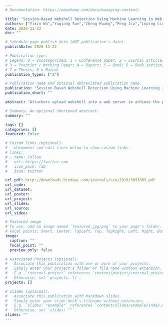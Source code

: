 ```yaml
---
# Documentation: https://wowchemy.com/docs/managing-content/

title: "Session-Based Webshell Detection Using Machine Learning in Web Logs"
authors: ["Yixin Wu","Yuqiang Sun","Cheng Huang","Peng Jia","Luping Liu"]
date: 2020-11-22
doi: ""

# Schedule page publish date (NOT publication's date).
publishDate: 2020-11-22

# Publication type.
# Legend: 0 = Uncategorized; 1 = Conference paper; 2 = Journal article;
# 3 = Preprint / Working Paper; 4 = Report; 5 = Book; 6 = Book section;
# 7 = Thesis; 8 = Patent
publication_types: ["2"]

# Publication name and optional abbreviated publication name.
publication: "Session-Based Webshell Detection Using Machine Learning in Web Logs"
publication_short: ""

abstract: "Attackers upload webshell into a web server to achieve the purpose of stealing data, launching a DDoS attack, modifying files with malicious intentions, etc. Once these objects are accomplished, it will bring huge losses to website managers. With the gradual development of encryption and confusion technology, the most common detection approach using taint analysis and feature matching might become less useful. Instead of applying source file codes, POST contents, or all received traffic, this paper demonstrated an intelligent and efficient framework that employs precise sessions derived from the web logs to detect webshell communication. Features were extracted from the raw sequence data in web logs while a statistical method based on time interval was proposed to identify sessions specifically. Besides, the paper leveraged long short-term memory and hidden Markov model to constitute the framework, respectively. Finally, the framework was evaluated with real data. The experiment shows that the LSTM-based model can achieve a higher accuracy rate of 95.97% with a recall rate of 96.15%, which has a much better performance than the HMM-based model. Moreover, the experiment demonstrated the high efficiency of the proposed approach in terms of the quick detection without source code, especially when it only considers detecting for a period of time, as it takes 98.5% less time than the cited related approach to get the result. As long as the webshell behavior is detected, we can pinpoint the anomaly session and utilize the statistical method to find the webshell file accurately."

# Summary. An optional shortened abstract.
summary: ""

tags: []
categories: []
featured: false

# Custom links (optional).
#   Uncomment and edit lines below to show custom links.
# links:
# - name: Follow
#   url: https://twitter.com
#   icon_pack: fab
#   icon: twitter

url_pdf: http://downloads.hindawi.com/journals/scn/2019/3093809.pdf
url_code:
url_dataset:
url_poster:
url_project:
url_slides:
url_source:
url_video:

# Featured image
# To use, add an image named `featured.jpg/png` to your page's folder. 
# Focal points: Smart, Center, TopLeft, Top, TopRight, Left, Right, BottomLeft, Bottom, BottomRight.
image:
  caption: ""
  focal_point: ""
  preview_only: false

# Associated Projects (optional).
#   Associate this publication with one or more of your projects.
#   Simply enter your project's folder or file name without extension.
#   E.g. `internal-project` references `content/project/internal-project/index.md`.
#   Otherwise, set `projects: []`.
projects: []

# Slides (optional).
#   Associate this publication with Markdown slides.
#   Simply enter your slide deck's filename without extension.
#   E.g. `slides: "example"` references `content/slides/example/index.md`.
#   Otherwise, set `slides: ""`.
slides: ""
---
```

